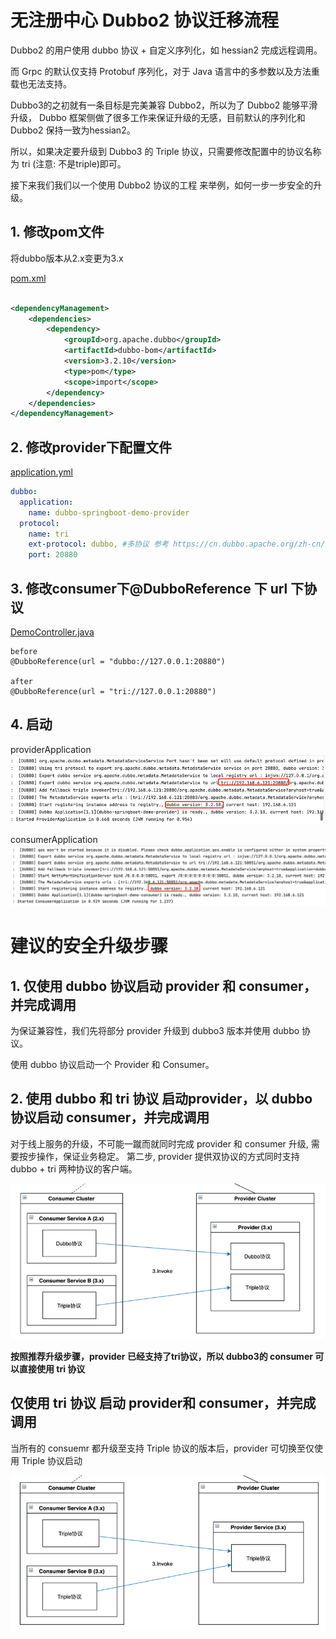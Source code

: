 # 无注册中心 Dubbo2 协议迁移流程

Dubbo2 的用户使用 dubbo 协议 + 自定义序列化，如 hessian2 完成远程调用。

而 Grpc 的默认仅支持 Protobuf 序列化，对于 Java 语言中的多参数以及方法重载也无法支持。

Dubbo3的之初就有一条目标是完美兼容 Dubbo2，所以为了 Dubbo2 能够平滑升级， Dubbo 框架侧做了很多工作来保证升级的无感，目前默认的序列化和
Dubbo2 保持一致为hessian2。

所以，如果决定要升级到 Dubbo3 的 Triple 协议，只需要修改配置中的协议名称为 tri (注意: 不是triple)即可。

接下来我们我们以一个使用 Dubbo2 协议的工程 来举例，如何一步一步安全的升级。

## 1. 修改pom文件

将dubbo版本从2.x变更为3.x

[pom.xml](pom.xml)

```xml

<dependencyManagement>
    <dependencies>
        <dependency>
            <groupId>org.apache.dubbo</groupId>
            <artifactId>dubbo-bom</artifactId>
            <version>3.2.10</version>
            <type>pom</type>
            <scope>import</scope>
        </dependency>
    </dependencies>
</dependencyManagement>
```

## 2. 修改provider下配置文件

[application.yml](dubbo-spring-boot-provider%2Fsrc%2Fmain%2Fresources%2Fapplication.yml)

```yaml
dubbo:
  application:
    name: dubbo-springboot-demo-provider
  protocol:
    name: tri
    ext-protocol: dubbo, #多协议 参考 https://cn.dubbo.apache.org/zh-cn/overview/tasks/protocols/multi-protocols/
    port: 20880
```

## 3. 修改consumer下@DubboReference 下 url 下协议

[DemoController.java](dubbo-spring-boot-consumer%2Fsrc%2Fmain%2Fjava%2Fio%2Fdaocloud%2Fcontroller%2FDemoController.java)

```
before
@DubboReference(url = "dubbo://127.0.0.1:20880")

after
@DubboReference(url = "tri://127.0.0.1:20880")
```

## 4. 启动

providerApplication
![provier1.png](tool/provider1.png)

consumerApplication
![consumer1.png](tool/consumer1.png)

# 建议的安全升级步骤

## 1. 仅使用 dubbo 协议启动 provider 和 consumer，并完成调用

为保证兼容性，我们先将部分 provider 升级到 dubbo3 版本并使用 dubbo 协议。

使用 dubbo 协议启动一个 Provider 和 Consumer。

## 2. 使用 dubbo 和 tri 协议 启动provider，以 dubbo 协议启动 consumer，并完成调用

对于线上服务的升级，不可能一蹴而就同时完成 provider 和 consumer 升级, 需要按步操作，保证业务稳定。 第二步, provider 提供双协议的方式同时支持 dubbo + tri 两种协议的客户端。

![img.png](tool/img.png)

**按照推荐升级步骤，provider 已经支持了tri协议，所以 dubbo3的 consumer 可以直接使用 tri 协议**

## 仅使用 tri 协议 启动 provider和 consumer，并完成调用

当所有的 consuemr 都升级至支持 Triple 协议的版本后，provider 可切换至仅使用 Triple 协议启动

![img_1.png](tool/img_1.png)